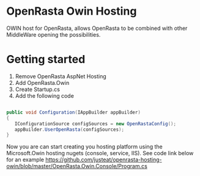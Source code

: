 OpenRasta Owin Hosting
======================

OWIN host for OpenRasta, allows OpenRasta to be combined with other MiddleWare opening the possibilities.

Getting started
======================

1. Remove OpenRasta AspNet Hosting
2. Add OpenRasta.Owin
3. Create Startup.cs
4. Add the following code 

````c#

public void Configuration(IAppBuilder appBuilder)
{
   IConfigurationSource configSources = new OpenRastaConfig();
   appBuilder.UserOpenRasta(configSources);
}

````
Now you are can start creating you hosting platform using the Microsoft.Owin hosting nugets (console, service, IIS). See code link below for an example https://github.com/justeat/openrasta-hosting-owin/blob/master/OpenRasta.Owin.Console/Program.cs



